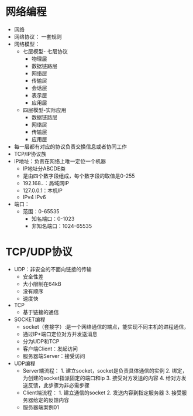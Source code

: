 # 网络编程
- 网络
- 网络协议： 一套规则
- 网络模型：
    - 七层模型- 七层协议
        - 物理层
        - 数据链路层
        - 网络层
        - 传输层
        - 会话层
        - 表示层
        - 应用层
    - 四层模型-实际应用
        - 数据链路层
        - 网络层
        - 传输层
        - 应用层    
- 每一层都有对应的协议负责交换信息或者协同工作
- TCP/IP协议族
- IP地址：负责在网络上唯一定位一个机器
    - IP地址分ABCDE类
    - 是由四个数字段组成，每个数字段的取值是0-255
    - 192.168.***.***：局域网IP
    - 127.0.0.1：本机IP
    - IPv4  IPv6
- 端口：
    - 范围：0-65535
        - 知名端口：0-1023  
        - 非知名端口：1024-65535
# TCP/UDP协议
- UDP：非安全的不面向链接的传输
    - 安全性差
    - 大小限制在64kB
    - 没有顺序
    - 速度快
- TCP
    - 基于链接的通信
- SOCKET编程
    - socket（套接字）:是一个网络通信的端点，能实现不同主机的进程通信，
    - 通过IP+端口定位对方并发送消息
    - 分为UDP和TCP
    - 客户端Client：发起访问
    - 服务器端Server：接受访问
- UDP编程
    - Server端流程：
            1. 建立socket，socket是负责具体通信的实例
            2. 绑定，为创建的socket指派固定的端口和ip
            3. 接受对方发送的内容
            4. 给对方发送反馈，此步骤为非必需步骤
    - Client端流程：
            1. 建立通信的socket
            2. 发送内容到指定服务器
            3. 接受服务器给定的反馈内容
    - 服务器端案例01        
                            

    

        




